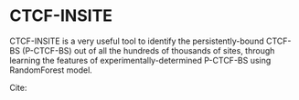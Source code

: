 # CTCF-INSITE
CTCF-INSITE is a very useful tool to identify the persistently-bound CTCF-BS (P-CTCF-BS) out of all the hundreds of thousands of sites, through learning the features of experimentally-determined P-CTCF-BS using RandomForest model.


Cite:
